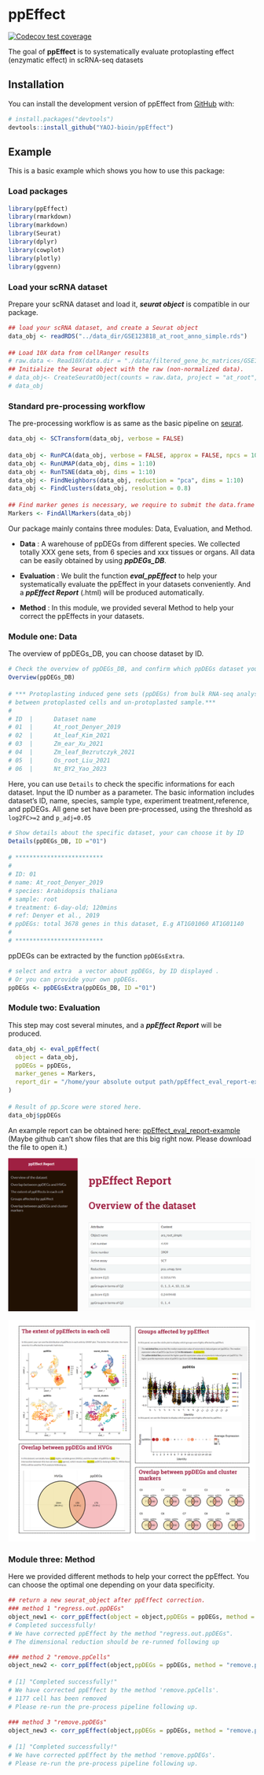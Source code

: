 
<!-- README.md is generated from README.Rmd. Please edit that file -->

# ppEffect

<!-- badges: start -->

[![Codecov test
coverage](https://codecov.io/gh/YAOJ-bioin/ppEffect/branch/master/graph/badge.svg)](https://app.codecov.io/gh/YAOJ-bioin/ppEffect?branch=master)

<!-- badges: end -->

The goal of **ppEffect** is to systematically evaluate protoplasting
effect (enzymatic effect) in scRNA-seq datasets

## Installation

You can install the development version of ppEffect from
[GitHub](https://github.com/) with:

``` r
# install.packages("devtools")
devtools::install_github("YAOJ-bioin/ppEffect")
```

## Example

This is a basic example which shows you how to use this package:

### Load packages

``` r
library(ppEffect)
library(rmarkdown)
library(markdown)
library(Seurat)
library(dplyr)
library(cowplot)
library(plotly)
library(ggvenn)
```

### Load your scRNA dataset

Prepare your scRNA dataset and load it, ***seurat object*** is
compatible in our package.

``` r
## load your scRNA dataset, and create a Seurat object
data_obj <- readRDS("../data_dir/GSE123818_at_root_anno_simple.rds")

## Load 10X data from cellRanger results
# raw.data <- Read10X(data.dir = "./data/filtered_gene_bc_matrices/GSE123818_at_root_anno/")
## Initialize the Seurat object with the raw (non-normalized data).
# data_obj<- CreateSeuratObject(counts = raw.data, project = "at_root", min.cells = 3, min.features = 200)
# data_obj
```

### Standard pre-processing workflow

The pre-processing workflow is as same as the basic pipeline on
[seurat](https://satijalab.org/seurat/articles/pbmc3k_tutorial.html).

``` r
data_obj <- SCTransform(data_obj, verbose = FALSE)

data_obj <- RunPCA(data_obj, verbose = FALSE, approx = FALSE, npcs = 10, seed.use = NULL)
data_obj <- RunUMAP(data_obj, dims = 1:10)
data_obj <- RunTSNE(data_obj, dims = 1:10)
data_obj <- FindNeighbors(data_obj, reduction = "pca", dims = 1:10)
data_obj <- FindClusters(data_obj, resolution = 0.8)

## Find marker genes is necessary, we require to submit the data.frame of marker genes in the module of evaluation.
Markers <- FindAllMarkers(data_obj)
```

Our package mainly contains three modules: Data, Evaluation, and Method.

-   **Data** : A warehouse of ppDEGs from different species. We
    collected totally XXX gene sets, from 6 species and xxx tissues or
    organs. All data can be easily obtained by using ***ppDEGs\_DB***.

-   **Evaluation** : We bulit the function ***eval\_ppEffect*** to help
    your systematically evaluate the ppEffect in your datasets
    conveniently. And a ***ppEffect Report*** (.html) will be produced
    automatically.

-   **Method** : In this module, we provided several Method to help your
    correct the ppEffects in your datasets.

### Module one: Data

The overview of ppDEGs\_DB, you can choose dataset by ID.

``` r
# Check the overview of ppDEGs_DB, and confirm which ppDEGs dataset your will choose.
Overview(ppDEGs_DB)

# *** Protoplasting induced gene sets (ppDEGs) from bulk RNA-seq analysis (log2FC=1)
# between protoplasted cells and un-protoplasted sample.*** 
# 
# ID  |      Dataset name 
# 01  |      At_root_Denyer_2019 
# 02  |      At_leaf_Kim_2021 
# 03  |      Zm_ear_Xu_2021 
# 04  |      Zm_leaf_Bezrutczyk_2021 
# 05  |      Os_root_Liu_2021 
# 06  |      Nt_BY2_Yao_2023 
```

Here, you can use `Details` to check the specific informations for each
dataset. Input the ID number as a parameter. The basic information
includes dataset’s ID, name, species, sample type, experiment
treatment,reference, and ppDEGs. All gene set have been pre-processed,
using the threshold as `log2FC>=2` and `p_adj=0.05`

``` r
# Show details about the specific dataset, your can choose it by ID
Details(ppDEGs_DB, ID ="01")

# *************************
# 
# ID: 01 
# name: At_root_Denyer_2019 
# species: Arabidopsis thaliana 
# sample: root 
# treatment: 6-day-old; 120mins 
# ref: Denyer et al., 2019 
# ppDEGs: total 3678 genes in this dataset, E.g AT1G01060 AT1G01140 
# 
# *************************
```

ppDEGs can be extracted by the function `ppDEGsExtra`.

``` r
# select and extra  a vector about ppDEGs, by ID displayed .
# Or you can provide your own ppDEGs.
ppDEGs <- ppDEGsExtra(ppDEGs_DB, ID ="01")
```

### Module two: Evaluation

This step may cost several minutes, and a ***ppEffect Report*** will be
produced.

``` r
data_obj <- eval_ppEffect(
  object = data_obj,
  ppDEGs = ppDEGs,
  marker_genes = Markers,
  report_dir = "/home/your absolute output path/ppEffect_eval_report-example.html"
)

# Result of pp.Score were stored here.
data_obj$ppDEGs
```

An example report can be obtained here:
[ppEffect\_eval\_report-example](./man/ppEffect_eval_report-example.html)
(Maybe github can’t show files that are this big right now. Please
download the file to open it.)

![](man/figures/README_ppEffect_Report_example.png "ppEffect Report")

![](man/figures/README_ppEffect_Report_example_2.png "ppEffect Report 2")

### Module three: Method

Here we provided different methods to help your correct the ppEffect.
You can choose the optimal one depending on your data specificity.

``` r
## return a new seurat_object after ppEffect correction.
### method 1 "regress.out.ppDEGs"
object_new1 <- corr_ppEffect(object = object,ppDEGs = ppDEGs, method = "regress.out.ppDEGs")
# Completed successfully!
# We have corrected ppEffect by the method "regress.out.ppDEGs".
# The dimensional reduction should be re-runned following up
```

``` r
### method 2 "remove.ppCells"
object_new2 <- corr_ppEffect(object,ppDEGs = ppDEGs, method = "remove.ppCells")

# [1] "Completed successfully!"
# We have corrected ppEffect by the method 'remove.ppCells'.
# 1177 cell has been removed
# Please re-run the pre-process pipeline following up.
```

``` r
### method 3 "remove.ppDEGs"
object_new3 <- corr_ppEffect(object,ppDEGs = ppDEGs, method = "remove.ppDEGs")

# [1] "Completed successfully!"
# We have corrected ppEffect by the method 'remove.ppDEGs'.
# Please re-run the pre-process pipeline following up.
```
